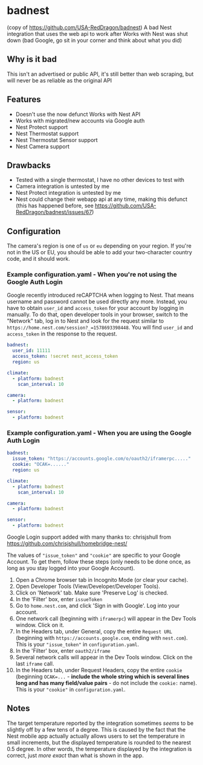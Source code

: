 # badnest
(copy of https://github.com/USA-RedDragon/badnest) A bad Nest integration that uses the web api to work after Works with Nest was shut down (bad Google, go sit in your corner and think about what you did)

## Why is it bad

This isn't an advertised or public API, it's still better than web scraping, but will never be as reliable as the original API

## Features

- Doesn't use the now defunct Works with Nest API
- Works with migrated/new accounts via Google auth
- Nest Protect support
- Nest Thermostat support
- Nest Thermostat Sensor support
- Nest Camera support

## Drawbacks

- Tested with a single thermostat, I have no other devices to test with
- Camera integration is untested by me
- Nest Protect integration is untested by me
- Nest could change their webapp api at any time, making this defunct (this has happened before, see <https://github.com/USA-RedDragon/badnest/issues/67>)

## Configuration

The camera's region is one of `us` or `eu` depending on your region.
If you're not in the US or EU, you should be able to add your
two-character country code, and it should work.

### Example configuration.yaml - When you're not using the Google Auth Login

Google recently introduced reCAPTCHA when logging to Nest. That means username
and password cannot be used directly any more. Instead, you have to obtain
`user_id` and `access_token` for your account by logging in manually. To do that,
open developer tools in your browser, switch to the "Network" tab, log in to Nest
and look for the request similar to `https://home.nest.com/session?_=1578693398448`.
You will find `user_id` and `access_token` in the response to the request.

```yaml
badnest:
  user_id: 11111
  access_token: !secret nest_access_token
  region: us

climate:
  - platform: badnest
    scan_interval: 10

camera:
  - platform: badnest

sensor:
  - platform: badnest
```

### Example configuration.yaml - When you are using the Google Auth Login

```yaml
badnest:
  issue_token: "https://accounts.google.com/o/oauth2/iframerpc....."
  cookie: "OCAK=......"
  region: us

climate:
  - platform: badnest
    scan_interval: 10

camera:
  - platform: badnest

sensor:
  - platform: badnest
```

Google Login support added with many thanks to: chrisjshull from <https://github.com/chrisjshull/homebridge-nest/>

The values of `"issue_token"` and `"cookie"` are specific to your Google Account. To get them, follow these steps (only needs to be done once, as long as you stay logged into your Google Account).

1. Open a Chrome browser tab in Incognito Mode (or clear your cache).
2. Open Developer Tools (View/Developer/Developer Tools).
3. Click on 'Network' tab. Make sure 'Preserve Log' is checked.
4. In the 'Filter' box, enter `issueToken`
5. Go to `home.nest.com`, and click 'Sign in with Google'. Log into your account.
6. One network call (beginning with `iframerpc`) will appear in the Dev Tools window. Click on it.
7. In the Headers tab, under General, copy the entire `Request URL` (beginning with `https://accounts.google.com`, ending with `nest.com`). This is your `"issue_token"` in `configuration.yaml`.
8. In the 'Filter' box, enter `oauth2/iframe`
9. Several network calls will appear in the Dev Tools window. Click on the last `iframe` call.
10. In the Headers tab, under Request Headers, copy the entire `cookie` (beginning `OCAK=...` - **include the whole string which is several lines long and has many field/value pairs** - do not include the `cookie:` name). This is your `"cookie"` in `configuration.yaml`.

## Notes

The target temperature reported by the integration sometimes _seems_ to be slightly off by a few tens of a degree.
This is caused by the fact that the Nest mobile app actually actually allows users to set the temperature in small
increments, but the displayed temperature is rounded to the nearest 0.5 degree. In other words, the temperature
displayed by the integration is correct, just _more exact_ than what is shown in the app.

